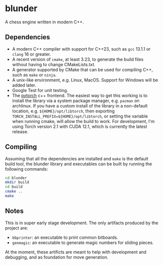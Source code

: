 # blunder

A chess engine written in modern C++.

## Dependencies

* A modern C++ compiler with support for C++23, such as `gcc` 13.1.1 or `clang`
  16 or greater.
* A recent version of `cmake`, at least 3.23, to generate the build files
  without having to change CMakeLists.txt.
* A generator supported by CMake that can be used for compiling C++, such as
  `make` or `ninja`.
* A unix-like environment, e.g. Linux, MacOS. Support for Windows will be added
  later.
* Google Test for unit testing.
* The [pytorch](https://pytorch.org/) c++ frontend. The easiest way to get this
  working is to install the library via a system package manager, e.g. `pacman`
  on archlinux. If you have a custom install of the library in a non-default
  location, e.g. `${HOME}/opt/libtorch`, then exporting
  `TORCH_INSTALL_PREFIX=${HOME}/opt/libtorch`, or setting the variable when
  running cmake, will allow the build to work. For development, I'm using Torch
  version 2.1 with CUDA 12.1, which is currently the latest release.

## Compiling

Assuming that all the dependencies are installed and `make` is the default build
tool, the blunder library and executables can be built by running the following
commands:

```sh
cd blunder
mkdir build
cd build
cmake ..
make
```

## Notes

This is in super early stage development. The only artifacts produced by the
project are:

* `bbprinter`: an executable to print common bitboards.
* `genmagic`: an executable to generate magic numbers for sliding pieces.

At the moment, these artificts are meant to help with development and debugging,
and as foundation for move generation.

